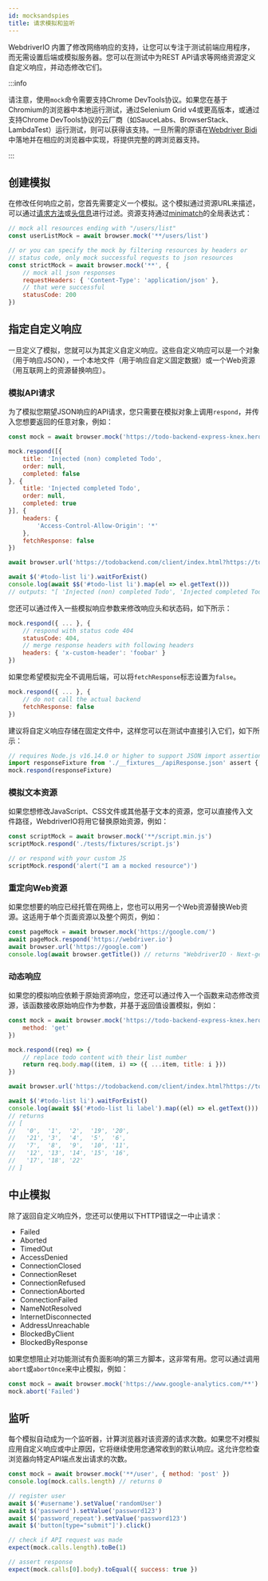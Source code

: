 ```yaml
---
id: mocksandspies
title: 请求模拟和监听
---
```


WebdriverIO 内置了修改网络响应的支持，让您可以专注于测试前端应用程序，而无需设置后端或模拟服务器。您可以在测试中为REST API请求等网络资源定义自定义响应，并动态修改它们。

:::info

请注意，使用`mock`命令需要支持Chrome DevTools协议。如果您在基于Chromium的浏览器中本地运行测试，通过Selenium Grid v4或更高版本，或通过支持Chrome DevTools协议的云厂商（如SauceLabs、BrowserStack、LambdaTest）运行测试，则可以获得该支持。一旦所需的原语在[Webdriver Bidi](https://wpt.fyi/results/webdriver/tests/bidi/network?label=experimental&label=master&aligned)中落地并在相应的浏览器中实现，将提供完整的跨浏览器支持。

:::

## 创建模拟

在修改任何响应之前，您首先需要定义一个模拟。这个模拟通过资源URL来描述，可以通过[请求方法](https://developer.mozilla.org/en-US/docs/Web/HTTP/Methods)或[头信息](https://developer.mozilla.org/en-US/docs/Web/HTTP/Headers)进行过滤。资源支持通过[minimatch](https://www.npmjs.com/package/minimatch)的全局表达式：

```js
// mock all resources ending with "/users/list"
const userListMock = await browser.mock('**/users/list')

// or you can specify the mock by filtering resources by headers or
// status code, only mock successful requests to json resources
const strictMock = await browser.mock('**', {
    // mock all json responses
    requestHeaders: { 'Content-Type': 'application/json' },
    // that were successful
    statusCode: 200
})
```

## 指定自定义响应

一旦定义了模拟，您就可以为其定义自定义响应。这些自定义响应可以是一个对象（用于响应JSON），一个本地文件（用于响应自定义固定数据）或一个Web资源（用互联网上的资源替换响应）。

### 模拟API请求

为了模拟您期望JSON响应的API请求，您只需要在模拟对象上调用`respond`，并传入您想要返回的任意对象，例如：

```js
const mock = await browser.mock('https://todo-backend-express-knex.herokuapp.com/')

mock.respond([{
    title: 'Injected (non) completed Todo',
    order: null,
    completed: false
}, {
    title: 'Injected completed Todo',
    order: null,
    completed: true
}], {
    headers: {
        'Access-Control-Allow-Origin': '*'
    },
    fetchResponse: false
})

await browser.url('https://todobackend.com/client/index.html?https://todo-backend-express-knex.herokuapp.com/')

await $('#todo-list li').waitForExist()
console.log(await $$('#todo-list li').map(el => el.getText()))
// outputs: "[ 'Injected (non) completed Todo', 'Injected completed Todo' ]"
```

您还可以通过传入一些模拟响应参数来修改响应头和状态码，如下所示：

```js
mock.respond({ ... }, {
    // respond with status code 404
    statusCode: 404,
    // merge response headers with following headers
    headers: { 'x-custom-header': 'foobar' }
})
```

如果您希望模拟完全不调用后端，可以将`fetchResponse`标志设置为`false`。

```js
mock.respond({ ... }, {
    // do not call the actual backend
    fetchResponse: false
})
```

建议将自定义响应存储在固定文件中，这样您可以在测试中直接引入它们，如下所示：

```js
// requires Node.js v16.14.0 or higher to support JSON import assertions
import responseFixture from './__fixtures__/apiResponse.json' assert { type: 'json' }
mock.respond(responseFixture)
```

### 模拟文本资源

如果您想修改JavaScript、CSS文件或其他基于文本的资源，您可以直接传入文件路径，WebdriverIO将用它替换原始资源，例如：

```js
const scriptMock = await browser.mock('**/script.min.js')
scriptMock.respond('./tests/fixtures/script.js')

// or respond with your custom JS
scriptMock.respond('alert("I am a mocked resource")')
```

### 重定向Web资源

如果您想要的响应已经托管在网络上，您也可以用另一个Web资源替换Web资源。这适用于单个页面资源以及整个网页，例如：

```js
const pageMock = await browser.mock('https://google.com/')
await pageMock.respond('https://webdriver.io')
await browser.url('https://google.com')
console.log(await browser.getTitle()) // returns "WebdriverIO · Next-gen browser and mobile automation test framework for Node.js"
```

### 动态响应

如果您的模拟响应依赖于原始资源响应，您还可以通过传入一个函数来动态修改资源，该函数接收原始响应作为参数，并基于返回值设置模拟，例如：

```js
const mock = await browser.mock('https://todo-backend-express-knex.herokuapp.com/', {
    method: 'get'
})

mock.respond((req) => {
    // replace todo content with their list number
    return req.body.map((item, i) => ({ ...item, title: i }))
})

await browser.url('https://todobackend.com/client/index.html?https://todo-backend-express-knex.herokuapp.com/')

await $('#todo-list li').waitForExist()
console.log(await $$('#todo-list li label').map((el) => el.getText()))
// returns
// [
//   '0',  '1',  '2',  '19', '20',
//   '21', '3',  '4',  '5',  '6',
//   '7',  '8',  '9',  '10', '11',
//   '12', '13', '14', '15', '16',
//   '17', '18', '22'
// ]
```

## 中止模拟

除了返回自定义响应外，您还可以使用以下HTTP错误之一中止请求：

- Failed
- Aborted
- TimedOut
- AccessDenied
- ConnectionClosed
- ConnectionReset
- ConnectionRefused
- ConnectionAborted
- ConnectionFailed
- NameNotResolved
- InternetDisconnected
- AddressUnreachable
- BlockedByClient
- BlockedByResponse

如果您想阻止对功能测试有负面影响的第三方脚本，这非常有用。您可以通过调用`abort`或`abortOnce`来中止模拟，例如：

```js
const mock = await browser.mock('https://www.google-analytics.com/**')
mock.abort('Failed')
```

## 监听

每个模拟自动成为一个监听器，计算浏览器对该资源的请求次数。如果您不对模拟应用自定义响应或中止原因，它将继续使用您通常收到的默认响应。这允许您检查浏览器向特定API端点发出请求的次数。

```js
const mock = await browser.mock('**/user', { method: 'post' })
console.log(mock.calls.length) // returns 0

// register user
await $('#username').setValue('randomUser')
await $('password').setValue('password123')
await $('password_repeat').setValue('password123')
await $('button[type="submit"]').click()

// check if API request was made
expect(mock.calls.length).toBe(1)

// assert response
expect(mock.calls[0].body).toEqual({ success: true })
```
